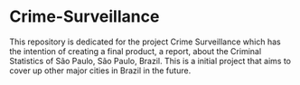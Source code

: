 # Crime-Surveillance
This repository is dedicated for the project Crime Surveillance which has the intention of creating a final product, a report, about the Criminal Statistics of São Paulo, São Paulo, Brazil. This is a initial project that aims to cover up other major cities in Brazil in the future.
